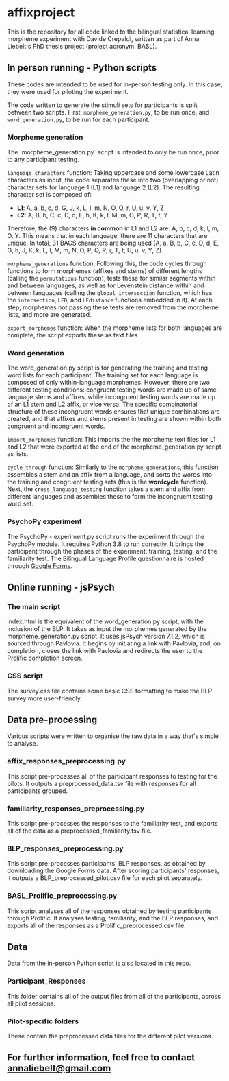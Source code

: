 <h1> affixproject </h1>
This is the repository for all code linked to the bilingual statistical learning morpheme experiment with Davide Crepaldi, written as part of Anna Liebelt's PhD thesis project (project acronym: BASL).

<h2> In person running - Python scripts </h2>
These codes are intended to be used for in-person testing only. In this case, they were used for piloting the experiment.

The code written to generate the stimuli sets for participants is split between two scripts. First, `morpheme_generation.py`, to be run once, and `word_generation.py`, to be run for each participant.

<h3> Morpheme generation </h3>
The `morpheme_generation.py` script is intended to only be run once, prior to any participant testing. 

`language_characters` function: Taking uppercase and some lowercase Latin characters as input, the code separates these into two (overlapping or not) character sets for language 1 (L1) and language 2 (L2). The resulting character set is composed of:
<ul>
	<li><strong>L1</strong>: A, a, b, c, d, G, J, k, L, l, m, N, O, Q, r, U, u, v, Y, Z</li>
	<li><strong>L2</strong>: A, B, b, C, c, D, d, E, h, K, k, l, M, m, O, P, R, T, t, Y</li>
</ul>
Therefore, the (9) characters <strong>in common</strong> in L1 and L2 are: A, b, c, d, k, l, m, O, Y. This means that in each language, there are 11 characters that are unique. In total, 31 BACS characters are being used (A, a, B, b, C, c, D, d, E, G, h, J, K, k, L, l, M, m, N, O, P, Q, R, r, T, t, U, u, v, Y, Z).

`morpheme_generations` function: Following this, the code cycles through functions to form morphemes (affixes and stems) of different lengths (calling the `permutations` function), tests these for similar segments within and between languages, as well as for Levenstein distance within and between languages (calling the `global_intersection` function, which has the `intersection`, `LED`, and `LEdistance` functions embedded in it). At each step, morphemes not passing these tests are removed from the morpheme lists, and more are generated. 

`export_morphemes` function: When the morpheme lists for both languages are complete, the script exports these as text files.

<h3> Word generation </h3>
The word_generation.py script is for generating the training and testing word lists for each participant. The training set for each language is composed of only within-language morphemes. However, there are two different testing conditions: congruent testing words are made up of same-language stems and affixes, while incongruent testing words are made up of an L1 stem and L2 affix, or vice versa. The specific combinatorial structure of these incongruent words ensures that unique combinations are created, and that affixes and stems present in testing are shown within both congruent and incongruent words.

`import_morphemes` function: This imports the the morpheme text files for L1 and L2 that were exported at the end of the morpheme_generation.py script as lists.

`cycle_through` function: Similarly to the `morpheme_generations`, this function assembles a stem and an affix from a language, and sorts the words into the training and congruent testing sets (this is the **wordcycle** function). Next, the `cross_language_testing` function takes a stem and affix from different languages and assembles these to form the incongruent testing word set.

<h3> PsychoPy experiment </h3>
The PsychoPy - experiment.py script runs the experiment through the PsychoPy module. It requires Python 3.8 to run correctly. It brings the participant through the phases of the experiment: training, testing, and the familiarity test. The Bilingual Language Profile questionnaire is hosted through <a href="https://forms.gle/g3AmuDJuMDPRTSUQ9">Google Forms</a>. 

<h2> Online running - jsPsych </h2>
<h3> The main script </h3>
index.html is the equivalent of the word_generation.py script, with the inclusion of the BLP. It takes as input the morphemes generated by the morpheme_generation.py script. It uses jsPsych version 7.1.2, which is sourced through Pavlovia. It begins by initiating a link with Pavlovia, and, on completion, closes the link with Pavlovia and redirects the user to the Prolific completion screen. 

<h3> CSS script </h3>
The survey.css file contains some basic CSS formatting to make the BLP survey more user-friendly.

<h2> Data pre-processing </h2>
Various scripts were written to organise the raw data in a way that's simple to analyse.

<h3> affix_responses_preprocessing.py </h3>
This script pre-processes all of the participant responses to testing for the pilots. It outputs a preprocessed_data.tsv file with responses for all participants grouped.

<h3> familiarity_responses_preprocessing.py </h3>
This script pre-processes the responses to the familiarity test, and exports all of the data as a preprocessed_familiarity.tsv file.

<h3> BLP_responses_preprocessing.py </h3>
This script pre-processes participants' BLP responses, as obtained by downloading the Google Forms data. After scoring participants' responses, it outputs a BLP_preprocessed_pilot.csv file for each pilot separately. 

<h3> BASL_Prolific_preprocessing.py </h3>
This script analyses all of the responses obtained by testing participants through Prolific. It analyses testing, familiarity, and the BLP responses, and exports all of the responses as a Prolific_preprocessed.csv file.

<h2> Data </h2>
Data from the in-person Python script is also located in this repo.

<h3> Participant_Responses </h3>
This folder contains all of the output files from all of the participants, across all pilot sessions.

<h3> Pilot-specific folders </h3>
These contain the preprocessed data files for the different pilot versions.

<h2> For further information, feel free to contact <a href="mailto:annaliebelt@gmail.com">annaliebelt@gmail.com</a> </h2>
